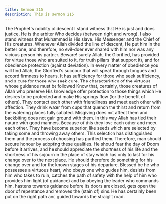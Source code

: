 ```yaml
---
title: Sermon 215
description: This is sermon 215
---
```


The Prophet's nobility of descent
I stand witness that He is just and does justice, He is the arbiter Who decides (between right
and wrong). I also stand witness that Muhammad is His slave. His Messenger and the Chief
of His creatures. Whenever Allah divided the line of descent, He put him in the better one,
and therefore, no evil-doer ever shared with him nor was any vicious person his partner.
Beware! surely Allah, the Glorified, has provided for virtue those who are suited to it, for
truth pillars (that support it), and for obedience protection (against deviation). In every matter
of obedience you will find Allah, the Glorified's succour that will speak through tongues and
accord firmness to hearts. It has sufficiency for those who seek sufficiency, and a cure for
those who seek cure.
The characteristics of the virtuous whose guidance must be followed
Know that, certainly, those creatures of Allah who preserve His knowledge offer protection to
those things which He desires to be protected and make His springs flow (for the benefit of
others). They contact each other with friendliness and meet each other with affection. They
drink water from cups that quench the thirst and return from the watering places fully satiated.
Misgiving does not affect them and backbiting does not gain ground with them.
In this way Allah has tied their nature with good manners. Because of this they love each
other and meet each other. They have become superior, like seeds which are selected by
taking some and throwing away others. This selection has distinguished them and the process
of choosing has purified them.
Therefore, man should secure honour by adopting these qualities. He should fear the day of
Doom before it arrives, and he should appreciate the shortness of his life and the shortness of
his sojourn in the place of stay which has only to last for his change over to the next place.
He should therefore do something for his change over and for the known stages of his
departure. Blessed be he who possesses a virtuous heart, who obeys one who guides him,
desists from him who takes to ruin, catches the path of safety with the help of him who
provides him light (of guidance) and by obeying the leader who commands him, hastens
towards guidance before its doors are closed, gets open the door of repentance and removes
the (stain of) sins.
He has certainly been put on the right path and guided towards the straight road.